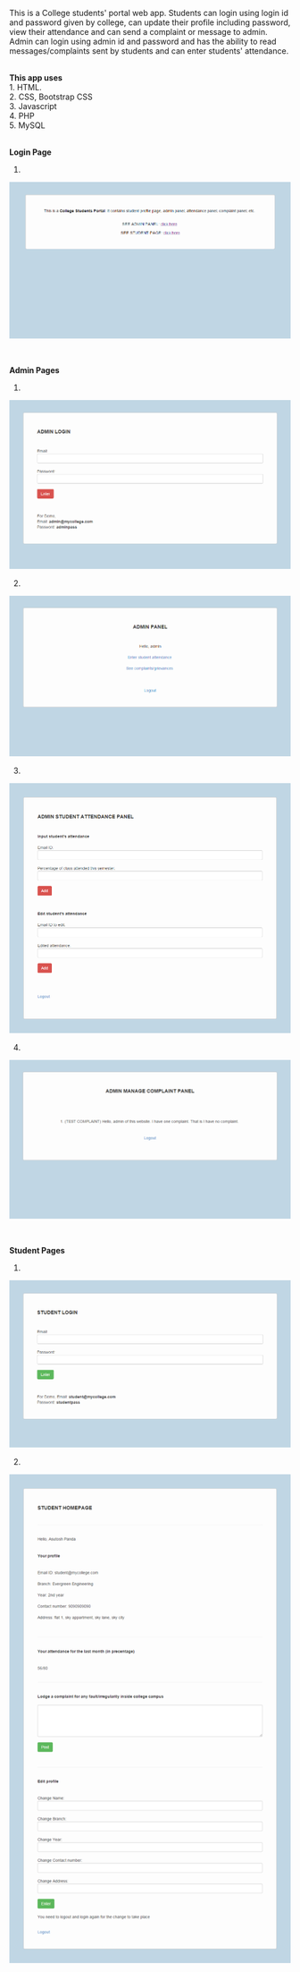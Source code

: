 This is a College students' portal web app.  Students can login using login id and password given by college, can update their profile including password, view their attendance and can send a complaint or message to admin. 
<br>
Admin can login using admin id and password and has the ability to read messages/complaints sent by students and can enter students' attendance.

<br>
<b>This app uses</b>
<br>
1. HTML.
<br>
2. CSS, Bootstrap CSS
<br>
3. Javascript
<br>
4. PHP
<br>
5. MySQL
<br><br>



<b>Login Page</b>

1. <br>
![Screenshot 1](https://github.com/Asutosh11/College-Student-Portal/blob/master/Screenshots/1.PNG "")

<br>

<b>Admin Pages</b>

1. <br>
![Screenshot 2](https://github.com/Asutosh11/College-Student-Portal/blob/master/Screenshots/admin/2.PNG "")

2. <br>
![Screenshot 3](https://github.com/Asutosh11/College-Student-Portal/blob/master/Screenshots/admin/5.PNG "")

3. <br>
![Screenshot 1](https://github.com/Asutosh11/College-Student-Portal/blob/master/Screenshots/admin/6.png "")

4. <br>
![Screenshot 2](https://github.com/Asutosh11/College-Student-Portal/blob/master/Screenshots/admin/7.PNG "")

<br>

<b>Student Pages</b>

1. <br>
![Screenshot 3](https://github.com/Asutosh11/College-Student-Portal/blob/master/Screenshots/student/3.PNG "")

2. <br>
![Screenshot 3](https://github.com/Asutosh11/College-Student-Portal/blob/master/Screenshots/student/4.png "")

